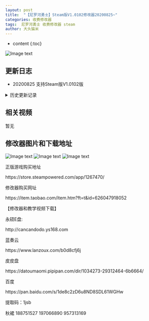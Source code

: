 ```yaml
---
layout: post
title:  "【尼罗河勇士】Steam版V1.0102修改器20200825~"
categories: 收费修改器
tags:  尼罗河勇士 收费修改器 steam
author: 大头猫米
---
```


* content
{:toc}

![Image text](https://datoumaomi.github.io/pic/nnn/niluoheyongshi/logo.jpg)

##  更新日志

 - 20200825  支持Steam版V1.0102版




<details>
<summary>历史更新记录</summary>
<p>无</p>
</details>

## 相关视频
暂无

## 修改器图片和下载地址

![Image text](https://datoumaomi.github.io/pic/nnn/niluoheyongshi/1.jpg)
![Image text](https://datoumaomi.github.io/pic/nnn/niluoheyongshi/2.jpg)
![Image text](https://datoumaomi.github.io/pic/nnn/niluoheyongshi/3.jpg)

<p>正版游戏购买地址</p>
https://store.steampowered.com/app/1267470/
<p></p>
修改器购买网址
<p></p>
https://item.taobao.com/item.htm?ft=t&id=626047918052
<p></p>
【修改器和教学视频下载】
<p></p>
永硕E盘:
<p></p>
http://cancandodo.ys168.com
<p></p>
蓝奏云
<p></p>
https://www.lanzoux.com/b0d8cfj6j
<p></p>
皮皮盘
<p></p>
https://datoumaomi.pipipan.com/dir/1034273-29312464-6b6664/
<p></p>
百度
<p></p>
https://pan.baidu.com/s/1de8c2zD6u8ND8SDL61WGHw 
<p></p>
提取码：1jsb
<p></p>
<p>秋裙 188751527 197066890 957313169</p>
